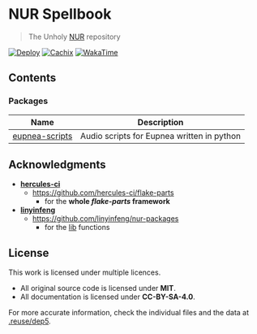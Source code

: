 # NUR Spellbook

> The Unholy [NUR](https://github.com/nix-community/NUR) repository

[![Deploy](https://github.com/infinitivewitch/nurspellbook/actions/workflows/deploy.yml/badge.svg?branch=main)](https://github.com/infinitivewitch/nurspellbook/actions/workflows/deploy.yml)
[![Cachix](https://img.shields.io/badge/cachix-infinitivewitch-white.svg)](https://infinitivewitch.cachix.org)
[![WakaTime](https://wakatime.com/badge/github/infinitivewitch/nurspellbook.svg)](https://wakatime.com/badge/github/infinitivewitch/nurspellbook)

## Contents

### Packages

|       Name       |                Description                 |
| :--------------: | :----------------------------------------: |
| [eupnea-scripts] | Audio scripts for Eupnea written in python |

## Acknowledgments

- [**hercules-ci**](https://github.com/divnix)
  - https://github.com/hercules-ci/flake-parts
    - for the **whole _flake-parts_ framework**
- [**linyinfeng**](https://github.com/linyinfeng)
  - https://github.com/linyinfeng/nur-packages
    - for the [lib](./scrolls/lib/library.nix) functions

## License

This work is licensed under multiple licences.

- All original source code is licensed under **MIT**.
- All documentation is licensed under **CC-BY-SA-4.0**.

For more accurate information, check the individual files and the data at [.reuse/dep5](.reuse/dep5).

[eupnea-scripts]: https://github.com/eupnea-linux/audio-scripts
